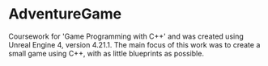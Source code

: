 # AdventureGame
Coursework for 'Game Programming with C++' and was created using Unreal Engine 4, version 4.21.1. The main focus of this work was to create a small game using C++, with as little blueprints as possible.

